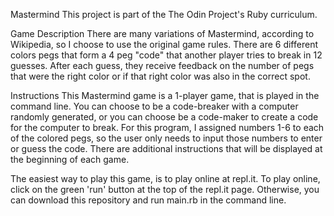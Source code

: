 Mastermind
This project is part of the The Odin Project's Ruby curriculum.

Game Description
There are many variations of Mastermind, according to Wikipedia, so I choose to use the original game rules. There are 6 different colors pegs that form a 4 peg "code" that another player tries to break in 12 guesses. After each guess, they receive feedback on the number of pegs that were the right color or if that right color was also in the correct spot.

Instructions
This Mastermind game is a 1-player game, that is played in the command line. You can choose to be a code-breaker with a computer randomly generated, or you can choose be a code-maker to create a code for the computer to break. For this program, I assigned numbers 1-6 to each of the colored pegs, so the user only needs to input those numbers to enter or guess the code. There are additional instructions that will be displayed at the beginning of each game.

The easiest way to play this game, is to play online at repl.it. To play online, click on the green 'run' button at the top of the repl.it page. Otherwise, you can download this repository and run main.rb in the command line.

